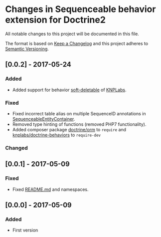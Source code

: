 # Changes in Sequenceable behavior extension for Doctrine2

All notable changes to this project will be documented in this file.

The format is based on [Keep a Changelog](http://keepachangelog.com/) and this project adheres to [Semantic Versioning](http://semver.org/).

## [0.0.2] - 2017-05-24

### Added
* Added support for behavior [soft-deletable](https://github.com/KnpLabs/DoctrineBehaviors#softDeletable) of [KNPLabs](http://knplabs.com/).

### Fixed
* Fixed incorrect table alias on multiple SequenceID annotations in [SequenceableEntityContainer](src/Entity/SequenceableEntityContainer.php).
* Removed type hinting of functions (removed PHP7 functionality).
* Added composer package [doctrine/orm](https://packagist.org/packages/doctrine/orm) to `require` and [knplabs/doctrine-behaviors](https://packagist.org/packages/knplabs/doctrine-behaviors) to `require-dev` 

### Changed

## [0.0.1] - 2017-05-09

### Fixed
* Fixed [README.md](README.md) and namespaces.

## [0.0.0] - 2017-05-09

### Added
* First version